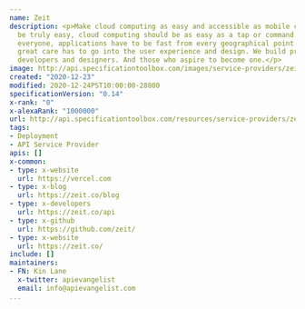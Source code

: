 ```yaml
---
name: Zeit
description: <p>Make cloud computing as easy and accessible as mobile computing. To
  be truly easy, cloud computing should be as easy as a tap or command. To connect
  everyone, applications have to be fast from every geographical point. To be accessible,
  great care has to go into the user experience and design. We build products for
  developers and designers. And those who aspire to become one.</p>
image: http://api.specificationtoolbox.com/images/service-providers/zeit.jpg
created: "2020-12-23"
modified: 2020-12-24PST10:00:00-28800
specificationVersion: "0.14"
x-rank: "0"
x-alexaRank: "1000000"
url: http://api.specificationtoolbox.com/resources/service-providers/zeit/
tags:
- Deployment
- API Service Provider
apis: []
x-common:
- type: x-website
  url: https://vercel.com
- type: x-blog
  url: https://zeit.co/blog
- type: x-developers
  url: https://zeit.co/api
- type: x-github
  url: https://github.com/zeit/
- type: x-website
  url: https://zeit.co/
include: []
maintainers:
- FN: Kin Lane
  x-twitter: apievangelist
  email: info@apievangelist.com
...
```

